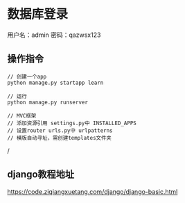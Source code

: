 # 数据库登录
用户名：admin
密码：qazwsx123

## 操作指令
```
// 创建一个app
python manage.py startapp learn

// 运行
python manage.py runserver

// MVC框架
// 添加资源引用 settings.py中 INSTALLED_APPS
// 设置router urls.py中 urlpatterns
// 模版自动寻址，需创建templates文件夹
```
/

## django教程地址
https://code.ziqiangxuetang.com/django/django-basic.html
